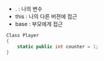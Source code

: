 - . : 나의 변수
- this : 나의 다른 버젼에 접근
- base : 부모에게 접근

```cs
Class Player
{
	static public int counter = 1;
}
```